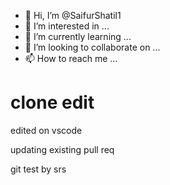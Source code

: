 - 👋 Hi, I’m @SaifurShatil1
- 👀 I’m interested in ...
- 🌱 I’m currently learning ...
- 💞️ I’m looking to collaborate on ...
- 📫 How to reach me ...

clone edit
=================
edited on vscode

updating existing pull req

<!---
SaifurShatil1/SaifurShatil1 is a ✨ special ✨ repository because its `README.md` (this file) appears on your GitHub profile.
You can click the Preview link to take a look at your changes.
--->

git test by srs
